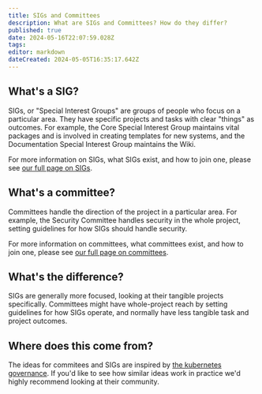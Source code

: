 ```yaml
---
title: SIGs and Committees
description: What are SIGs and Committees? How do they differ?
published: true
date: 2024-05-16T22:07:59.028Z
tags: 
editor: markdown
dateCreated: 2024-05-05T16:35:17.642Z
---
```


## What's a SIG?

SIGs, or "Special Interest Groups" are groups of people who focus on a particular area. They have specific projects and tasks with clear "things" as outcomes. For example, the Core Special Interest Group maintains vital packages and is involved in creating templates for new systems, and the Documentation Special Interest Group maintains the Wiki.

For more information on SIGs, what SIGs exist, and how to join one, please see [our full page on SIGs](/community/sigs).

## What's a committee?

Committees handle the direction of the project in a particular area. For example, the Security Committee handles security in the whole project, setting guidelines for how SIGs should handle security.

For more information on committees, what committees exist, and how to join one, please see [our full page on committees](/community/committees).

## What's the difference?

SIGs are generally more focused, looking at their tangible projects specifically. Committees might have whole-project reach by setting guidelines for how SIGs operate, and normally have less tangible task and project outcomes.

## Where does this come from?

The ideas for commitees and SIGs are inspired by [the kubernetes governance](https://github.com/kubernetes/community). If you'd like to see how similar ideas work in practice we'd highly recommend looking at their community.
